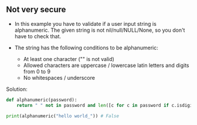 ## Not very secure

- In this example you have to validate if a user input string is alphanumeric. The given string is not nil/null/NULL/None, so you don't have to check that.

- The string has the following conditions to be alphanumeric:
    - At least one character ("" is not valid)
    - Allowed characters are uppercase / lowercase latin letters and digits from 0 to 9
    - No whitespaces / underscore

Solution:
```python
def alphanumeric(password):
    return " " not in password and len([c for c in password if c.isdigit() or c.isalpha()]) == len(password) and len(password) > 0

print(alphanumeric("hello world_")) # False 
``` 